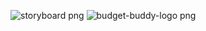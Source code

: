 ![storyboard png](https://github.com/user-attachments/assets/3b13ebb7-8df9-4eca-8c69-dd7bd487a257)
![budget-buddy-logo png](https://github.com/user-attachments/assets/0f72ece8-dd1b-48fe-9969-2b520029a2b4)

